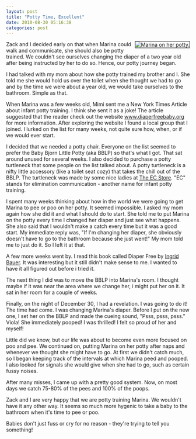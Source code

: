 ```yaml
---
layout: post
title: "Potty Time, Excellent"
date: 2010-08-30 05:16:38
categories: post
---
```

<img align='right' src='/images/marina_diaper_free.jpg' alt='Marina on her potty.' style='border:1px solid black'>Zack and I decided early on that when Marina could
walk and communicate, she should also be potty
trained. We couldn't see ourselves changing the diaper
of a two year old after being instructed by her to do
so. Hence, our potty journey began. 

I had talked with my mom about how she potty trained
my brother and I. She told me she would hold us over
the toilet when she thought we had to go and by the
time we were about a year old, we would take ourselves
to the bathroom. Simple as that. 

When Marina was a few
weeks old, Mimi sent me a New York Times Article about
infant potty training. I think she sent it as a joke!
The article suggested that the reader check out the
website <a href='http://www.diaperfreebaby.org'>www.diaperfreebaby.org</a> for more information.
After exploring the website I found a local group that
I joined. I lurked on the list for many weeks, not
quite sure how, when, or if we would ever start. 

I decided that we needed a potty chair. Everyone on
the list seemed to prefer the Baby Bjorn Little Potty
(aka BBLP) so that's what I got. That sat around
unused for several weeks. I also decided to purchase a
potty turtleneck that some people on the list talked
about. A potty turtleneck is a nifty little accessory (like a toilet seat cozy) that takes the chill out of the BBLP. The turtleneck
was made by some nice ladies at <a href='http://theecstore.com/'>The EC Store</a>. "EC"
stands for elimination communication - another name
for infant potty training. 

I spent many weeks thinking about how in the world we
were going to get Marina to pee or poo on her potty.
It seemed impossible. I asked my mom again how she did
it and what I should do to start. She told me to put
Marina on the potty every time I changed her diaper
and just see what happens. She also said that I
wouldn't make a catch every time but it was a good
start. My immediate reply was, "If I'm changing her
diaper, she obviously doesn't have to go to the
bathroom because she just went!" My mom told me to
just do it. So I left it at that. 

A few more weeks went by. I read this book called
Diaper Free by <a href='http://www.natural-wisdom.com/'>Ingrid Bauer</a>. It was interesting but it
still didn't make sense to me. I wanted to have it all
figured out before i tried it. 

The next thing I did was to move the BBLP into
Marina's room. I thought maybe if it was near the area
where we change her, i might put her on it. It sat in
her room for a couple of weeks. 

Finally, on the night of December 30, I had a
revelation. I was going to do it! The time had come. I
was changing Marina's diaper. Before I put on the new
one, I set her on the BBLP and made the cueing sound,
"Psss, psss, psss." Viola! She immediately pooped! I
was thrilled! I felt so proud of her and myself!

Little did we know, but our life was about to
become even more focused on poo and pee. We continued
on, putting Marina on her potty after naps and
whenever we thought she might have to go. At first we
didn't catch much, so I began keeping track of the
intervals at which Marina peed and pooped. I also
looked for signals she would give when she had to go, such as certain fussy noises.

After many misses, I came up with a pretty good
system. Now, on most days we catch 75-80% of the pees
and 100% of the poops. 

Zack and I are very happy that we are potty training
Marina. We wouldn't have it any other way. It seems so much more hygenic to take a baby to the bathroom when it's time to pee or poo. 

Babies don't just fuss or cry for no reason - they're trying to tell you something!
